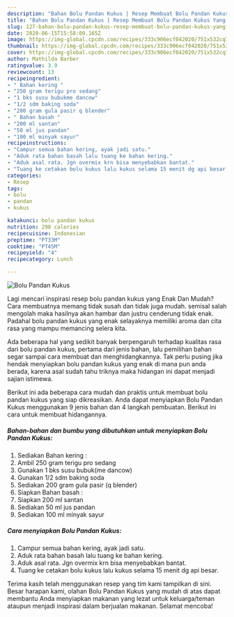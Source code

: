 ```yaml
---
description: "Bahan Bolu Pandan Kukus | Resep Membuat Bolu Pandan Kukus Yang Lezat"
title: "Bahan Bolu Pandan Kukus | Resep Membuat Bolu Pandan Kukus Yang Lezat"
slug: 127-bahan-bolu-pandan-kukus-resep-membuat-bolu-pandan-kukus-yang-lezat
date: 2020-06-15T15:58:09.165Z
image: https://img-global.cpcdn.com/recipes/333c906ecf042020/751x532cq70/bolu-pandan-kukus-foto-resep-utama.jpg
thumbnail: https://img-global.cpcdn.com/recipes/333c906ecf042020/751x532cq70/bolu-pandan-kukus-foto-resep-utama.jpg
cover: https://img-global.cpcdn.com/recipes/333c906ecf042020/751x532cq70/bolu-pandan-kukus-foto-resep-utama.jpg
author: Mathilda Barber
ratingvalue: 3.9
reviewcount: 13
recipeingredient:
- " Bahan kering "
- "250 gram terigu pro sedang"
- "1 bks susu bubukme dancow"
- "1/2 sdm baking soda"
- "200 gram gula pasir q blender"
- " Bahan basah "
- "200 ml santan"
- "50 ml jus pandan"
- "100 ml minyak sayur"
recipeinstructions:
- "Campur semua bahan kering, ayak jadi satu."
- "Aduk rata bahan basah lalu tuang ke bahan kering."
- "Aduk asal rata. Jgn overmix krn bisa menyebabkan bantat."
- "Tuang ke cetakan bolu kukus lalu kukus selama 15 menit dg api besar."
categories:
- Resep
tags:
- bolu
- pandan
- kukus

katakunci: bolu pandan kukus 
nutrition: 298 calories
recipecuisine: Indonesian
preptime: "PT33M"
cooktime: "PT45M"
recipeyield: "4"
recipecategory: Lunch

---
```



![Bolu Pandan Kukus](https://img-global.cpcdn.com/recipes/333c906ecf042020/751x532cq70/bolu-pandan-kukus-foto-resep-utama.jpg)

Lagi mencari inspirasi resep bolu pandan kukus yang Enak Dan Mudah? Cara membuatnya memang tidak susah dan tidak juga mudah. semisal salah mengolah maka hasilnya akan hambar dan justru cenderung tidak enak. Padahal bolu pandan kukus yang enak selayaknya memiliki aroma dan cita rasa yang mampu memancing selera kita.



Ada beberapa hal yang sedikit banyak berpengaruh terhadap kualitas rasa dari bolu pandan kukus, pertama dari jenis bahan, lalu pemilihan bahan segar sampai cara membuat dan menghidangkannya. Tak perlu pusing jika hendak menyiapkan bolu pandan kukus yang enak di mana pun anda berada, karena asal sudah tahu triknya maka hidangan ini dapat menjadi sajian istimewa.


Berikut ini ada beberapa cara mudah dan praktis untuk membuat bolu pandan kukus yang siap dikreasikan. Anda dapat menyiapkan Bolu Pandan Kukus menggunakan 9 jenis bahan dan 4 langkah pembuatan. Berikut ini cara untuk membuat hidangannya.

<!--inarticleads1-->

##### Bahan-bahan dan bumbu yang dibutuhkan untuk menyiapkan Bolu Pandan Kukus:

1. Sediakan  Bahan kering :
1. Ambil 250 gram terigu pro sedang
1. Gunakan 1 bks susu bubuk(me dancow)
1. Gunakan 1/2 sdm baking soda
1. Sediakan 200 gram gula pasir (q blender)
1. Siapkan  Bahan basah :
1. Siapkan 200 ml santan
1. Sediakan 50 ml jus pandan
1. Sediakan 100 ml minyak sayur




<!--inarticleads2-->

##### Cara menyiapkan Bolu Pandan Kukus:

1. Campur semua bahan kering, ayak jadi satu.
1. Aduk rata bahan basah lalu tuang ke bahan kering.
1. Aduk asal rata. Jgn overmix krn bisa menyebabkan bantat.
1. Tuang ke cetakan bolu kukus lalu kukus selama 15 menit dg api besar.




Terima kasih telah menggunakan resep yang tim kami tampilkan di sini. Besar harapan kami, olahan Bolu Pandan Kukus yang mudah di atas dapat membantu Anda menyiapkan makanan yang lezat untuk keluarga/teman ataupun menjadi inspirasi dalam berjualan makanan. Selamat mencoba!
